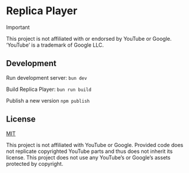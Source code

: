 # Replica Player

> [!IMPORTANT]
> This project is not affiliated with or endorsed by YouTube or Google. ‘YouTube’ is a trademark of Google LLC.

## Development

Run development server: `bun dev`

Build Replica Player: `bun run build`

Publish a new version `npm publish`

## License

[MIT](./LICENSE)

This project is not affiliated with YouTube or Google. Provided code does not replicate copyrighted YouTube parts and thus does not inherit its license. This project does not use any YouTube’s or Google’s assets protected by copyright.
